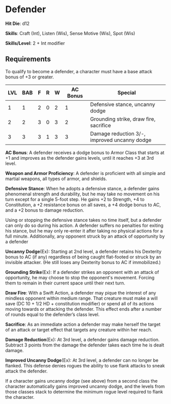 # Defender

**Hit Die**: d12

**Skills**: Craft (Int), Listen (Wis), Sense Motive (Wis), Spot (Wis)

**Skills/Level**: 2 + Int modifier

## Requirements

To qualify to become a defender, a character must have a base attack bonus of +3 or greater.

LVL | BAB | F | R | W | AC Bonus | Special 
--- | --- | - | - | - | -------- | -------
1   | 1   | 2 | 0 | 2 | 1 | Defensive stance, uncanny dodge
2   | 2   | 3 | 0 | 3 | 2 | Grounding strike, draw fire, sacrifice
3   | 3   | 3 | 1 | 3 | 3 | Damage reduction 3/-, improved uncanny dodge

**AC Bonus**: A defender receives a dodge bonus to Armor Class that starts at +1 and improves as the defender gains levels, until it reaches +3 at 3rd level.

**Weapon and Armor Proficiency**: A defender is proficient with all simple and martial weapons, all types of armor, and shields.

**Defensive Stance**: When he adopts a defensive stance, a defender gains phenomenal strength and durability, but he may take no movement on his turn except for a single 5-foot step. He gains +2 to Strength, +4 to Constitution, a +2 resistance bonus on all saves, a +4 dodge bonus to AC, and a +2 bonus to damage reduction.

Using or stopping the defensive stance takes no time itself, but a defender can only do so during his action. A defender suffers no penalties for exiting his stance, but he may only re-enter it after taking no physical actions for a full minute. Additionally, any opponent struck by an attack of opportunity by a defender 

**Uncanny Dodge**(Ex): Starting at 2nd level, a defender retains his Dexterity bonus to AC (if any) regardless of being caught flat-footed or struck by an invisible attacker. (He still loses any Dexterity bonus to AC if immobilized.)

**Grounding Strike**(Ex): If a defender strikes an opponent with an attack of opportunity, he may choose to stop the opponent's movement. Forcing them to remain in their current space until their next turn.

**Draw Fire**: With a Swift Action, a defender may pique the interest of any mindless opponent within medium range. That creature must make a will save (DC 10 + 1/2 HD + constitution modifier) or spend all of its actions moving towards or attacking the defender. This effect ends after a number of rounds equal to the defender’s class level.

**Sacrifice**: As an immediate action a defender may make herself the target of an attack or target effect that targets any creature within her reach.

**Damage Reduction**(Ex): At 3rd level, a defender gains damage reduction. Subtract 3 points from the damage the defender takes each time he is dealt damage.

**Improved Uncanny Dodge**(Ex): At 3rd level, a defender can no longer be flanked. This defense denies rogues the ability to use flank attacks to sneak attack the defender.

If a character gains uncanny dodge (see above) from a second class the character automatically gains improved uncanny dodge, and the levels from those classes stack to determine the minimum rogue level required to flank the character.